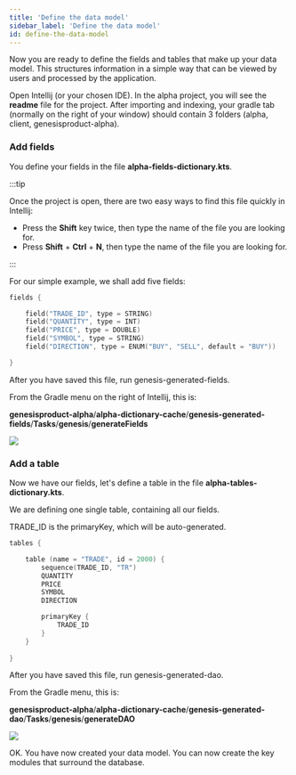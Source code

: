 ```yaml
---
title: 'Define the data model'
sidebar_label: 'Define the data model'
id: define-the-data-model
---
```


Now you are ready to define the fields and tables that make up your data model. This structures information in a simple way that can be viewed by users and processed by the application.

Open Intellij (or your chosen IDE). In the alpha project, you will see the **readme** file for the project. After importing and indexing, your gradle tab (normally on the right of your window) should contain 3 folders (alpha, client, genesisproduct-alpha).

### Add fields
You define your fields in the file **alpha-fields-dictionary.kts**.



:::tip

Once the project is open, there are two easy ways to find this file quickly in Intellij:

- Press the **Shift** key twice, then type the name of the file you are looking for.
- Press **Shift** + **Ctrl** + **N**, then type the name of the file you are looking for.

:::


For our simple example, we shall add five fields:

```kotlin
fields {

    field("TRADE_ID", type = STRING)
    field("QUANTITY", type = INT)
    field("PRICE", type = DOUBLE)
    field("SYMBOL", type = STRING)
    field("DIRECTION", type = ENUM("BUY", "SELL", default = "BUY"))

}
```

After you have saved this file, run genesis-generated-fields.

From the Gradle menu on the right of Intellij, this is:

 **genesisproduct-alpha**/**alpha-dictionary-cache**/**genesis-generated-fields**/**Tasks**/**genesis**/**generateFields**

![](/img/build-gradle-kts-fields.png)

### Add a table
Now we have our fields, let's define a table in the file **alpha-tables-dictionary.kts**.

We are defining one single table, containing all our fields.

TRADE_ID is the primaryKey, which will be auto-generated.

```kotlin
tables {

    table (name = "TRADE", id = 2000) {
        sequence(TRADE_ID, "TR")
        QUANTITY
        PRICE
        SYMBOL
        DIRECTION

        primaryKey {
            TRADE_ID
        }
    }
    
}
```

After you have saved this file, run genesis-generated-dao.

From the Gradle menu, this is:

**genesisproduct-alpha**/**alpha-dictionary-cache**/**genesis-generated-dao**/**Tasks**/**genesis**/**generateDAO**

![](/img/build-gradle-kts-generated-dao.png)

OK. You have now created your data model. You can now create the key modules that surround the database.
